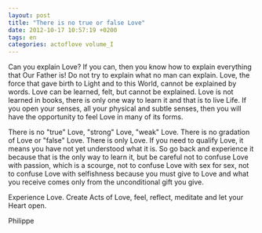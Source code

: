 ```yaml
---
layout: post
title: "There is no true or false Love"
date: 2012-10-17 10:57:19 +0200
tags: en
categories: actoflove volume_I
---
```

Can you explain Love? If you can, then you know how to explain everything that Our Father is! Do not try to explain what no man can explain. Love, the force that gave birth to Light and to this World, cannot be explained by words. Love can be learned, felt, but cannot be explained. Love is not learned in books, there is only one way to learn it and that is to live Life. If you open your senses, all your physical and subtle senses, then you will have the opportunity to feel Love in many of its forms.

There is no "true" Love, "strong" Love, "weak" Love. There is no gradation of Love or "false" Love. There is only Love. If you need to qualify Love, it means you have not yet understood what it is. So go back and experience it because that is the only way to learn it, but be careful not to confuse Love with passion, which is a scourge, not to confuse Love with sex for sex, not to confuse Love with selfishness because you must give to Love and what you receive comes only from the unconditional gift you give.

Experience Love. Create Acts of Love, feel, reflect, meditate and let your Heart open.

Philippe

<!-- 
This work is licensed under a Creative Commons Attribution-NonCommercial 4.0 International License.
-->